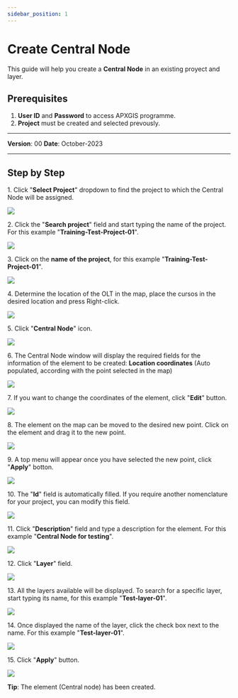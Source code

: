 ```yaml
---
sidebar_position: 1
---
```

# Create Central Node

This guide will help you create a **Central Node** in an existing proyect and layer.

## **Prerequisites**
1.	**User ID** and **Password** to access APXGIS programme.
2.  **Project** must be created and selected prevously.

------------

**Version**: 00
**Date**: October-2023

------------
## **Step by Step**


1\. Click "**Select Project**" dropdown to find the project to which the Central Node will be assigned.

![](/img/OPE-LMT-CRE-01/OPE-LMT-CRE-01-STP01.png)


2\. Click the "**Search project**" field and start typing the name of the project. For this example "**Training-Test-Project-01**".

![](/img/OPE-LMT-CRE-01/OPE-LMT-CRE-01-STP02.png)


3\. Click on the **name of the project**, for this example  "**Training-Test-Project-01**".

![](/img/OPE-LMT-CRE-01/OPE-LMT-CRE-01-STP03.png)


4\. Determine the location of the OLT in the map, place the cursos in the desired location and press Right-click.

![](/img/OPE-LMT-CRE-01/OPE-LMT-CRE-01-STP04.png)


5\. Click "**Central Node**" icon.

![](/img/OPE-LMT-CRE-01/OPE-LMT-CRE-01-STP05.png)


6\. The Central Node window will display the required fields for the information of the element to be created: **Location coordinates** (Auto populated, according with the point selected in the map)

![](/img/OPE-LMT-CRE-01/OPE-LMT-CRE-01-STP06.png)


7\. If you want to change the coordinates of the element, click "**Edit**" button.

![](/img/OPE-LMT-CRE-01/OPE-LMT-CRE-01-STP07.png)


8\. The element on the map can be moved to the desired new point. Click on the element and drag it to the new point.

![](/img/OPE-LMT-CRE-01/OPE-LMT-CRE-01-STP08.png)


9\. A top menu will appear once you have selected the new point,  click "**Apply**" botton.

![](/img/OPE-LMT-CRE-01/OPE-LMT-CRE-01-STP09.png)


10\. The "**Id**" field is automatically filled. If you require another nomenclature for your project, you can modify this field.

![](/img/OPE-LMT-CRE-01/OPE-LMT-CRE-01-STP10.png)


11\. Click "**Description**" field and type a description for the element. For this example "**Central Node for testing**".

![](/img/OPE-LMT-CRE-01/OPE-LMT-CRE-01-STP11.png)


12\. Click "**Layer**" field.

![](/img/OPE-LMT-CRE-01/OPE-LMT-CRE-01-STP12.png)


13\. All the layers available will be displayed. To search for a specific layer, start typing its name, for this example "**Test-layer-01**".

![](/img/OPE-LMT-CRE-01/OPE-LMT-CRE-01-STP13.png)


14\. Once displayed the name of the layer, click the check box next to the name. For this example "**Test-layer-01**".

![](/img/OPE-LMT-CRE-01/OPE-LMT-CRE-01-STP14.png)


15\. Click "**Apply**" button.

![](/img/OPE-LMT-CRE-01/OPE-LMT-CRE-01-STP15.png)


**Tip**: The element (Central node) has been created.



